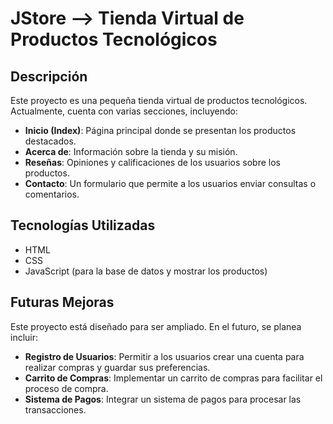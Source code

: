 # JStore --> Tienda Virtual de Productos Tecnológicos

## Descripción

Este proyecto es una pequeña tienda virtual de productos tecnológicos. Actualmente, cuenta con varias secciones, incluyendo:

- **Inicio (Index)**: Página principal donde se presentan los productos destacados.
- **Acerca de**: Información sobre la tienda y su misión.
- **Reseñas**: Opiniones y calificaciones de los usuarios sobre los productos.
- **Contacto**: Un formulario que permite a los usuarios enviar consultas o comentarios.

## Tecnologías Utilizadas

- HTML
- CSS
- JavaScript (para la base de datos y mostrar los productos)

## Futuras Mejoras

Este proyecto está diseñado para ser ampliado. En el futuro, se planea incluir:

- **Registro de Usuarios**: Permitir a los usuarios crear una cuenta para realizar compras y guardar sus preferencias.
- **Carrito de Compras**: Implementar un carrito de compras para facilitar el proceso de compra.
- **Sistema de Pagos**: Integrar un sistema de pagos para procesar las transacciones.

